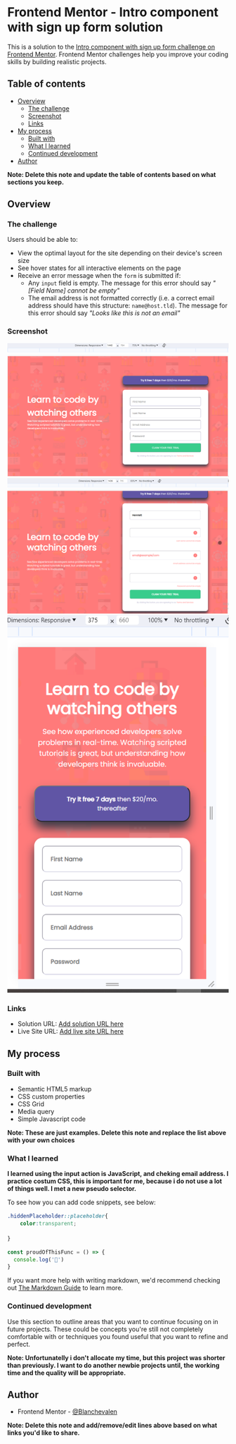 # Frontend Mentor - Intro component with sign up form solution

This is a solution to the [Intro component with sign up form challenge on Frontend Mentor](https://www.frontendmentor.io/challenges/intro-component-with-signup-form-5cf91bd49edda32581d28fd1). Frontend Mentor challenges help you improve your coding skills by building realistic projects. 

## Table of contents

- [Overview](#overview)
  - [The challenge](#the-challenge)
  - [Screenshot](#screenshot)
  - [Links](#links)
- [My process](#my-process)
  - [Built with](#built-with)
  - [What I learned](#what-i-learned)
  - [Continued development](#continued-development)
- [Author](#author)


**Note: Delete this note and update the table of contents based on what sections you keep.**

## Overview

### The challenge

Users should be able to:

- View the optimal layout for the site depending on their device's screen size
- See hover states for all interactive elements on the page
- Receive an error message when the `form` is submitted if:
  - Any `input` field is empty. The message for this error should say *"[Field Name] cannot be empty"*
  - The email address is not formatted correctly (i.e. a correct email address should have this structure: `name@host.tld`). The message for this error should say *"Looks like this is not an email"*

### Screenshot

![Dekstop view](./images/dekstop_view.png)
![Dekstop view with error](./images/dekstop_error_view.png)
![Mobil view](./images/Mobil_view.png)


### Links

- Solution URL: [Add solution URL here](https://github.com/Blanchevalen/Intro_Component_With_Signup_Form_Master_mini_project)
- Live Site URL: [Add live site URL here](https://your-live-site-url.com)

## My process

### Built with

- Semantic HTML5 markup
- CSS custom properties
- CSS Grid
- Media query
- Simple Javascript code

**Note: These are just examples. Delete this note and replace the list above with your own choices**

### What I learned

**I learned using the input action is JavaScript, and cheking email address. I practice costum CSS, this is important for me, because i do not use a lot of things well. I met a new pseudo selector.**

To see how you can add code snippets, see below:

```css
.hiddenPlaceholder::placeholder{
    color:transparent;

}
```
```js
const proudOfThisFunc = () => {
  console.log('🎉')
}
```

If you want more help with writing markdown, we'd recommend checking out [The Markdown Guide](https://www.markdownguide.org/) to learn more.

### Continued development

Use this section to outline areas that you want to continue focusing on in future projects. These could be concepts you're still not completely comfortable with or techniques you found useful that you want to refine and perfect.

**Note: Unfortunatelly i don't allocate my time, but this project was shorter than previously. I want to do another newbie projects until, the working time and the quality will be appropriate.**


## Author


- Frontend Mentor - [@Blanchevalen](https://www.frontendmentor.io/profile/blanchevalen)


**Note: Delete this note and add/remove/edit lines above based on what links you'd like to share.**
